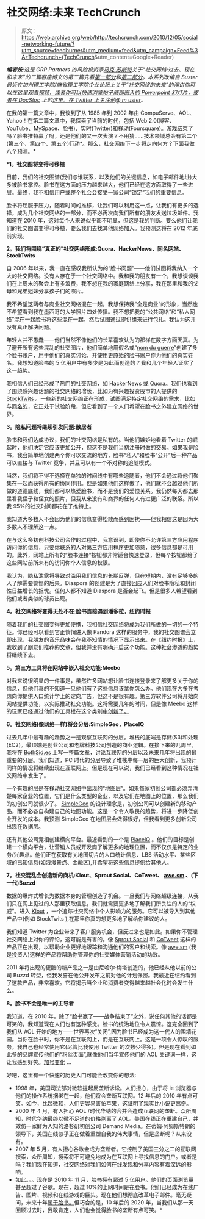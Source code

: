# 社交网络:未来 TechCrunch

> 原文：<https://web.archive.org/web/http://techcrunch.com/2010/12/05/social-networking-future/?utm_source=feedburner&utm_medium=feed&utm_campaign=Feed%3A+Techcrunch+(TechCrunch>&utm_content=Google+Reader)

***编者按**:这是 GRP Partners 的风险投资家[马克·苏斯特](https://web.archive.org/web/20230202220826/http://www.crunchbase.com/person/mark-suster)关于“社交网络:过去、现在和未来”的三篇客座博文的第三篇先看[第一部分](https://web.archive.org/web/20230202220826/https://techcrunch.com/2010/12/03/social-networking-past/)和[第二部分](https://web.archive.org/web/20230202220826/https://techcrunch.com/2010/12/04/social-networking-present/)。本系列改编自 Suster 最近在加州理工学院/麻省理工学院企业论坛上关于“社交网络的未来”的演讲你可以在这里观看[视频，或者你可以快速浏览帖子底部嵌入的 Powerpoint 幻灯片，或者在 DocStoc](https://web.archive.org/web/20230202220826/http://www.entforum.caltech.edu/video/october2010-video.html) 上的[这里。在 Twitter 上关注他](https://web.archive.org/web/20230202220826/http://www.docstoc.com/docs/63969915/Social-Networks-Past-Present-and-Future)[@ m uster](https://web.archive.org/web/20230202220826/http://twitter.com/#!/msuster)。*

在我的第一篇文章中，我谈到了从 1985 年到 2002 年由 CompuServe、AOL、Yahoo！在第二篇文章中，我探索了当前的时代，包括 Web 2.0(博客、YouTube、MySpace、脸书)、实时(Twitter)和移动(Foursquare)。游戏结束了吗？脸书推特赢了吗，还是他们的又一次表演？不用猜……技术领域总会有第二个(第三个、第四个、第五个)行动*。那么，社交网络下一步将走向何方？下面我做八个预测。*

 ***1。社交图将变得可移植**

目前，我们的社交图谱(我们与谁联系，以及他们的关键信息，如电子邮件地址)大多被脸书掌控。脸书在这方面的压力越来越大，他们已经在这方面取得了一些进展。最终，我不相信用户或整个社会会接受一家公司“锁定”我们的重要信息。

脸书将屈服于压力，随着时间的推移，让我们可以利用这一点，让我们有更多的选择，成为几个社交网络的一部分，而不必再次向我们所有的朋友发送垃圾邮件。我知道在 2010 年，这对每个人来说似乎都不明显，但这是我的判断。要么他们让我们的社交图谱变得可移植，要么我们去找其他网络加入。我预测这将在 2012 年底前实现。

**2。我们将围绕“真正的”社交网络形成:Quora、HackerNews、同名网站、StockTwits**

自 2006 年以来，我一直在感叹我所认为的“脸书问题”——他们试图将我纳入一个大的社交网络。没有人存在于一个社交网络中。我和我的朋友有一个，我想谈谈我们在上周末的聚会上有多浪费，我不想在我的家庭网络上分享，我在那里和我的父母和兄弟姐妹分享孩子们的照片。

我不希望这两者与商业社交网络混在一起，我想保持我“全是商业”的形象，当然也不希望看到我在墨西哥的大学照片四处传播。我不想把我的“公共网络”和“私人网络”混在一起脸书将这些混在一起，然后试图通过提供组来进行包扎。我认为这并没有真正解决问题。

年轻人并不愚蠢——他们当然不像他们的长辈喜欢认为的那样在数字方面天真。为了避开所有这些混乱的社交图片，他们简单地用假名或“[nom du guerre](https://web.archive.org/web/20230202220826/http://www.merriam-webster.com/dictionary/nom+de+guerre)”创建了多个脸书账户，用于他们的真实讨论，并使用更原始的脸书账户作为他们的真实姓名。我想知道脸书的 5 亿用户中有多少是为此而创造的？我和几个年轻人证实了这一趋势。

我相信人们已经形成了热门的社交网络，如 HackerNews 或 Quora。我们也看到了围绕感兴趣话题的社交网络的增长，比如为有兴趣投资股市的人提供的 [StockTwits](https://web.archive.org/web/20230202220826/http://stocktwits.com/) 。一些新的社交网络正在形成，试图满足特定社交网络的需求，比如与[同名的](https://web.archive.org/web/20230202220826/http://namesake.com/)，它正处于试验阶段，但它看到了一个人们希望在脸书之外建立网络的世界。

**3。隐私问题将继续引发问题:散居者**

脸书和我们达成协议，我们的社交网络是私有的。当他们嫉妒地看着 Twitter 的崛起时，他们决定它应该更加公开，但这不是我们当初注册时做的交易。如果我是脸书，我会简单地创建两个你可以交流的地方，脸书“私人”和脸书“公开”后一种产品可以直接与 Twitter 竞争，并且可以有一个不对称的追随模式。

当然，我们将不得不选择在单独的时间线中有哪些追随者，他们不会通过将他们聚集在一起而获得所有的协同作用。但是如果他们这样做了，他们就不会越过他们所做的道德底线，我们都可以热爱脸书，而不是我们的爱恨关系。我仍然每天都去那里看我侄子和侄女的照片，但我从来没有和商界的任何人有过更广泛的联系。所以我 95%的社交时间都花在了推特上。

我知道大多数人不会因为他们的信息变得松散而感到困扰——但我相信这是因为大多数人不理解这一点。

在与这么多初创科技公司合作的过程中，我意识到，即使你不允许第三方应用程序访问你的信息，只要你联系的人对第三方应用程序更加随意，很多信息都是可用的。此外，网站上所有的“脸书连接”按钮都非常适合快速登录，但每个按钮都给了这些网站前所未有的访问你个人信息的权限。

我认为，隐私泄露将导致对滥用我们信息的长期反弹，但在短期内，没有足够多的人了解需要警惕的后果。Diaspora 的创建是为了直接回应人们对脸书隐私和封闭性日益增长的担忧。任何人都不知道 Diaspora 是否会起飞。但是很多人希望看到他们或者类似的球员出现。

**4。社交网络将变得无处不在:脸书连接遇到潘多拉，纽约时报**

随着我们的社交图变得更加便携，我相信社交网络将成为我们所做的一切的一个特征。你已经可以看到它正悄悄进入像 Pandora 这样的服务中，我的社交图谱会立即出现，我朋友的音乐品味会在我不知情的情况下显示出来。在《纽约时报》上，我收到了朋友们推荐的文章，但我并没有明确开启这个功能。这种社会渗透的趋势将继续下去。

**5。第三方工具将在网站中嵌入社交功能:Meebo**

对我来说很明显的一件事是，虽然许多网站想让脸书连接登录来了解更多关于你的信息，但他们真的不知道一旦他们有了这些信息该拿你怎么办。他们现在大多在考虑向你提供人口统计学上的定向广告，但这不是很有趣。第三方软件公司将开始向网站提供功能，以实际推动社交功能。这将需要几年的时间，但是像 Meebo 这样的玩家已经通过他们的工具栏在这个类别[中创新了。](https://web.archive.org/web/20230202220826/https://techcrunch.com/2010/11/14/meebo-minibar/)

**6。社交网络(像网络一样)将会分层:SimpleGeo，PlaceIQ**

过去几年中最有趣的趋势之一是观察互联网的分层。堆栈的底端是存储(S3)和处理(EC2)。最顶端是创业公司和老牌科技公司创造的商业逻辑。在接下来的几周里，我将在 [BothSid.es](https://web.archive.org/web/20230202220826/http://www.bothsid.es/) 上写一整篇文章，讨论互联网的分层以及未来几年将出现的最重要的分层。我们知道，PC 时代的分层导致了堆栈中每一层的巨大创新，我预计同样的情况将继续出现在互联网上。但是现在可以说，我们已经看到这种情况在社交网络中发生了。

一个有趣的层是在移动社交网络中出现的“地图层”。如果每家初创公司都必须弄清楚每家企业的位置，它们是什么类型的企业，以及它们在地图上的位置，那么我们的初创公司就很少了。 [SimpleGeo](https://web.archive.org/web/20230202220826/http://simplegeo.com/) 的设计理念是，初创公司可以创建新的移动产品，而不必各自构建自己的地图功能。这是一个令人敬畏的趋势，将进一步降低创业开发的成本。我预测 SimpleGeo 在地图层会做得很好，但我看到更多创新公司出现在数据层。

还有其他公司竞相创建横向平台。最近看到的一个是 [PlaceIQ](https://web.archive.org/web/20230202220826/http://www.placeiq.com/) 。他们的目标是创建一个横向平台，让营销人员或开发商了解更多的地理位置，而不仅仅是特定的业务/兴趣点。他们正在获取有关地图切片的人口统计信息、LBS 活动水平、某些区域的已知信息(如浪漫景点、金融区),并希望将这些信息提供给其他人。

**7。社交混乱会创造新的商机:Klout、Sprout Social、CoTweet、 [awe.sm](https://web.archive.org/web/20230202220826/http://awe.sm/) 、(下一代)Buzzd**

数据的爆炸式增长为数据本身的管理创造了机会。一旦我们与网络超级连接，从我们只在网上见过的人那里获取信息，我们就需要更多地了解我们所关注的人的“权威”。进入 [Klout](https://web.archive.org/web/20230202220826/http://klout.com/) ，一个追踪社交网络中个人影响力的服务。它可以被导入到其他产品中(例如 StockTwits ),在那里你真的想更多地了解给你建议的人。

我们知道 Twitter 为企业带来了客户服务机会，但反过来也是如此。如果你不管理社交网络上对你的评论，这可能是有害的。像 [Sprout Social](https://web.archive.org/web/20230202220826/http://sproutsocial.com/) 和 [CoTweet](https://web.archive.org/web/20230202220826/http://cotweet.com/) 这样的产品正在出现，以帮助企业更好地跟踪和沟通他们的客户和线索。像 [awe.sm](https://web.archive.org/web/20230202220826/http://totally.awe.sm/) (我是投资人)这样的产品将帮助你管理你的社交媒体营销活动的功效。

2011 年将出现的更酷的新产品之一是由尼哈尔·梅塔创造的，他已经从他以前的公司 Buzzd 转型，但我发誓在他公开发布之前对他的计划保密。我最近在纽约看到了这款产品，非常喜欢。它将揭示当企业和消费者变得越来越社会化时会发生什么。

**8。脸书不会是唯一的主导者**

我知道，在 2010 年，除了“脸书赢了——战争结束了”之外，说任何其他的话都是可笑的，我知道现在人们也有这种感觉。脸书的统治地位令人震惊。这完全回到了我们从 AOL 开始的地方——世界再次“关闭”,因为脸书已经成为这一代人的围墙花园。当你在脸书时，你不是在互联网上，而是在互联网上。这是一项令人惊叹的服务，我自己也经常使用它(尽管比我使用 Twitter 的次数少得多)。但是现在看到如此多的品牌宣传他们的“粉丝页面”,就像他们当年宣传他们的 AOL 关键词一样，这让我感到好笑。[加号变化](https://web.archive.org/web/20230202220826/http://dictionary.cambridge.org/dictionary/british/plus-ca-change-plus-c-est-la-meme-chose) …

好吧，这里有一个快速的历史入门可能会改变你的想法:

*   1998 年，美国司法部对微软提起反垄断诉讼。人们担心，由于将 ie 浏览器与他们的操作系统捆绑在一起，他们将会垄断互联网。12 年后的 2010 年有点可笑。如今，比起微软，人们更容易害怕苹果，这证明了现实比小说更离奇。
*   2000 年 4 月，有人担心 AOL /时代华纳的合并会造成互联网的垄断。众所周知，时代华纳最终以微不足道的价格剥离了 AOL。美国在线正在重建自己，并效仿一家鲜为人知的洛杉矶初创公司 Demand Media。在蒂姆·阿姆斯特朗的领导下，美国在线似乎正在做着重塑自我的伟大事情，但是垄断呢？从来没有。
*   2007 年 5 月，有人担心谷歌会成为垄断者。它控制了美国三分之二的互联网搜索，众所周知，搜索将不可避免地成为在互联网上寻找信息的门户。或者是吗？我们现在知道，社交网络对我们如何在线发现和分享内容有着深远的影响。
*   如此。。。现在是 2010 年 11 月，脸书拥有超过 5 亿用户。他们的页面浏览量甚至超过了谷歌。现在，超过 10%的上网时间是在脸书。他们已经成为在线广告、图片、视频和在线游戏的巨头。现在他们想彻底改革电子邮件。毫无疑问，未来十年[属于脸书。](https://web.archive.org/web/20230202220826/https://techcrunch.com/2010/04/25/the-age-of-facebook/)但巧合的是，10 年后的 2020 年，当我们从那一天回顾过去时，我敢肯定，人们也会觉得脸书的垄断有点可笑。*